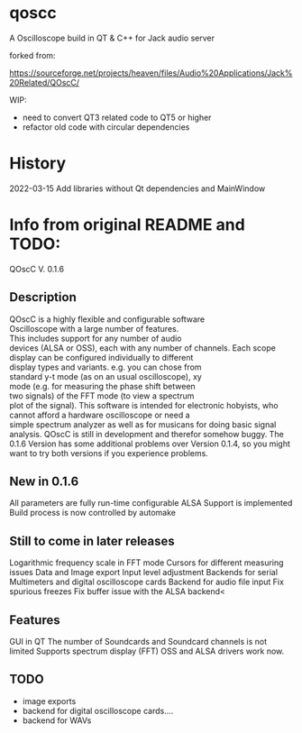 # qoscc
A Oscilloscope build in QT &amp; C++ for Jack audio server

forked from:

https://sourceforge.net/projects/heaven/files/Audio%20Applications/Jack%20Related/QOscC/

WIP:
- need to convert QT3 related code to QT5 or higher
- refactor old code with circular dependencies


History
==========
2022-03-15 Add libraries without Qt dependencies and MainWindow


Info from original README and TODO:
===========
QOscC V. 0.1.6

Description
-----------
QOscC is a highly flexible and configurable software  
Oscilloscope with a large number of features.  
This includes support for any number of audio  
devices (ALSA or OSS), each with any number of channels.
Each scope display can be configured individually to different  
display types and variants. e.g. you can chose from  
standard y-t mode (as on an usual oscilloscope), xy  
mode (e.g. for measuring the phase shift between  
two signals) of the FFT mode (to view a spectrum  
plot of the signal).
This software is intended for electronic hobyists, who  
cannot afford a hardware oscilloscope or need a  
simple spectrum analyzer as well as for musicans for 
doing basic signal analysis.
QOscC is still in development and therefor somehow buggy.
The 0.1.6 Version has some additional problems over Version 0.1.4,
so you might want to try both versions if you experience problems.


New in 0.1.6
------------
All parameters are fully run-time configurable
ALSA Support is implemented
Build process is now controlled by automake


Still to come in later releases
-------------------------------
Logarithmic frequency scale in FFT mode
Cursors for different measuring issues
Data and Image export
Input level adjustment
Backends for serial Multimeters and digital oscilloscope cards
Backend for audio file input
Fix spurious freezes
Fix buffer issue with the ALSA backend<

Features
--------
GUI in QT
The number of Soundcards and Soundcard channels is not limited
Supports spectrum display (FFT)
OSS and ALSA drivers work now.

TODO
----
- image exports
- backend for digital oscilloscope cards....
- backend for WAVs
